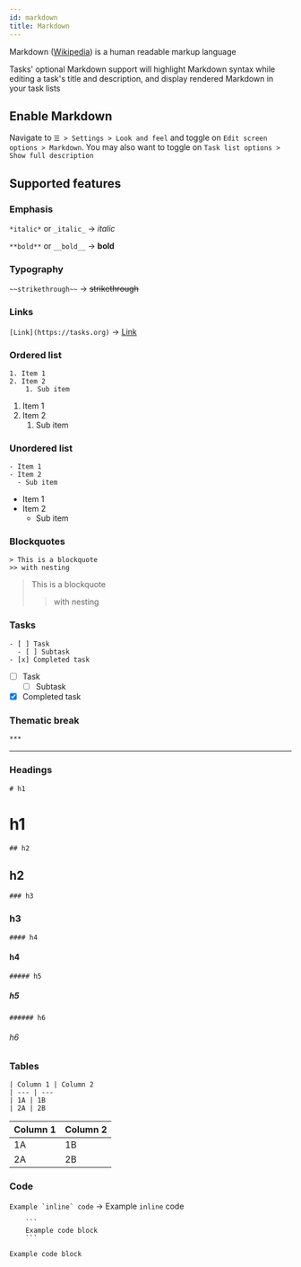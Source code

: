 ```yaml
---
id: markdown
title: Markdown
---
```


Markdown ([Wikipedia](https://en.wikipedia.org/wiki/Markdown)) is a human
readable markup language

Tasks' optional Markdown support will highlight Markdown syntax while editing a
task's title and description, and display rendered Markdown in your task lists

## Enable Markdown

Navigate to `☰ > Settings > Look and feel` and toggle on `Edit screen options >
Markdown`. You may also want to toggle on `Task list options > Show full
description`

## Supported features

### Emphasis

`*italic*` or `_italic_` -> *italic*

`**bold**` or `__bold__` -> **bold**

### Typography

`~~strikethrough~~` -> ~~strikethrough~~

### Links

`[Link](https://tasks.org)` -> [Link](https://tasks.org)

### Ordered list
```
1. Item 1
2. Item 2
    1. Sub item
```
1. Item 1
2. Item 2
    1. Sub item

### Unordered list

```
- Item 1
- Item 2
  - Sub item
```
- Item 1
- Item 2
  - Sub item

### Blockquotes

```
> This is a blockquote
>> with nesting
```
> This is a blockquote
>> with nesting

### Tasks

```
- [ ] Task
  - [ ] Subtask
- [x] Completed task
```
- [ ] Task
  - [ ] Subtask
- [x] Completed task

### Thematic break

`***`
***

### Headings

`# h1` <h1>h1</h1>

`## h2` <h2>h2</h2>

`### h3` <h3>h3</h3>

`#### h4` <h4>h4</h4>

`##### h5` <h5>h5</h5>

`###### h6` <h6>h6</h6>

### Tables

```
| Column 1 | Column 2
| --- | ---
| 1A | 1B
| 2A | 2B
```
| Column 1 | Column 2
| --- | ---
| 1A | 1B
| 2A | 2B

### Code

``Example `inline` code`` -> Example `inline` code

```
    ```
    Example code block
    ```
```

```
Example code block
```
